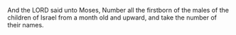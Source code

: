 And the LORD said unto Moses, Number all the firstborn of the males of the children of Israel from a month old and upward, and take the number of their names.

